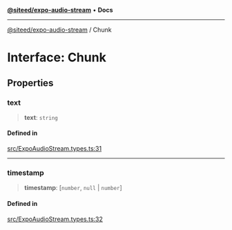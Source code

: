 [**@siteed/expo-audio-stream**](../README.md) • **Docs**

***

[@siteed/expo-audio-stream](../README.md) / Chunk

# Interface: Chunk

## Properties

### text

> **text**: `string`

#### Defined in

[src/ExpoAudioStream.types.ts:31](https://github.com/deeeed/expo-audio-stream/blob/ea561c3da49d0e0d23475310f6fe4f2e17ab01f7/packages/expo-audio-stream/src/ExpoAudioStream.types.ts#L31)

***

### timestamp

> **timestamp**: [`number`, `null` \| `number`]

#### Defined in

[src/ExpoAudioStream.types.ts:32](https://github.com/deeeed/expo-audio-stream/blob/ea561c3da49d0e0d23475310f6fe4f2e17ab01f7/packages/expo-audio-stream/src/ExpoAudioStream.types.ts#L32)
